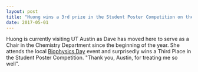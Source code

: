 ```yaml
---
layout: post
title: "Huong wins a 3rd prize in the Student Poster Competition on the Biophysics Day at the UT Austin"
date: 2017-05-01
---
```

Huong is currently visiting UT Austin as Dave has moved here to serve as a Chair in the Chemistry Department since the beginning of the year. She attends the local [Biophysics Day](https://www.oden.utexas.edu/about/events/1169) event and surprisedly wins a Third Place in the Student Poster Competition. "Thank you, Austin, for treating me so well".
